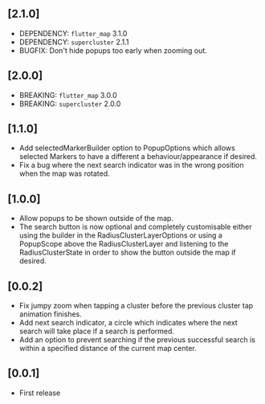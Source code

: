 ## [2.1.0]

- DEPENDENCY: `flutter_map` 3.1.0
- DEPENDENCY: `supercluster` 2.1.1
- BUGFIX: Don't hide popups too early when zooming out.

## [2.0.0]

- BREAKING: `flutter_map` 3.0.0
- BREAKING: `supercluster` 2.0.0

## [1.1.0]

- Add selectedMarkerBuilder option to PopupOptions which allows selected Markers
  to have a different a behaviour/appearance if desired.
- Fix a bug where the next search indicator was in the wrong position when the
  map was rotated.

## [1.0.0]

- Allow popups to be shown outside of the map.
- The search button is now optional and completely customisable either using the builder in the
  RadiusClusterLayerOptions or using a PopupScope above the RadiusClusterLayer and listening to the
  RadiusClusterState in order to show the button outside the map if desired.

## [0.0.2]

- Fix jumpy zoom when tapping a cluster before the previous cluster tap animation finishes.
- Add next search indicator, a circle which indicates where the next search will take place if a
  search is performed.
- Add an option to prevent searching if the previous successful search is within a specified
  distance of the current map center.

## [0.0.1]

- First release
